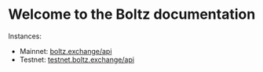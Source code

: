 # Welcome to the Boltz documentation

Instances:

- Mainnet: [boltz.exchange/api](https://boltz.exchange/api)
- Testnet: [testnet.boltz.exchange/api](https://testnet.boltz.exchange/api)
